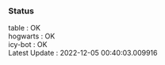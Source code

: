 ### Status


table : OK  
hogwarts : OK  
icy-bot : OK  
Latest Update : 2022-12-05 00:40:03.009916
